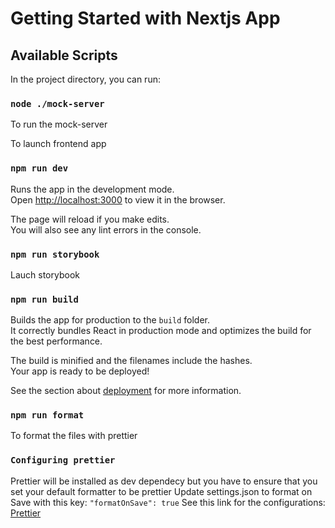 # Getting Started with Nextjs App

## Available Scripts

In the project directory, you can run:

### `node ./mock-server`

To run the mock-server

To launch frontend app

### `npm run dev`

Runs the app in the development mode.\
Open [http://localhost:3000](http://localhost:3000) to view it in the browser.

The page will reload if you make edits.\
You will also see any lint errors in the console.

### `npm run storybook`

Lauch storybook

### `npm run build`

Builds the app for production to the `build` folder.\
It correctly bundles React in production mode and optimizes the build for the best performance.

The build is minified and the filenames include the hashes.\
Your app is ready to be deployed!

See the section about [deployment](https://facebook.github.io/create-react-app/docs/deployment) for more information.

### `npm run format`

To format the files with prettier

### `Configuring prettier`

Prettier will be installed as dev dependecy but you have to ensure that you set your default formatter to be prettier
Update settings.json to format on Save with this key:
`"formatOnSave": true`
See this link for the configurations: [Prettier](https://marketplace.visualstudio.com/items?itemName=esbenp.prettier-vscode)
